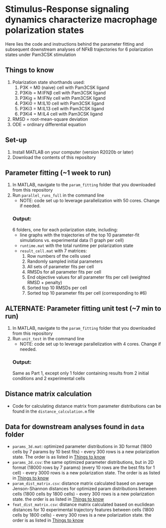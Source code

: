 # Stimulus-Response signaling dynamics characterize macrophage polarization states
Here lies the code and instructions behind the parameter fitting and subsequent downstream analyses of NFkB trajectories for 6 polarization states under Pam3CSK stimulation
## Things to know
1. Polarization state shorthands used:
     1. P3K = M0 (naive) cell with Pam3CSK ligand
     2. P3Kib = M:IFNβ cell with Pam3CSK ligand
     3. P3Kig = M:IFNγ cell with Pam3CSK ligand
     4. P3Ki0 = M:IL10 cell with Pam3CSK ligand
     5. P3Ki3 = M:IL13 cell with Pam3CSK ligand
     6. P3Ki4 = M:IL4 cell with Pam3CSK ligand
2. RMSD = root-mean-square deviation
3. ODE = ordinary differential equation
## Set-up
1. Install MATLAB on your computer (version R2020b or later)
2. Download the contents of this repository

## Parameter fitting (~1 week to run)
1. In MATLAB, navigate to the `param_fitting` folder that you downloaded from this repository
2. Run `parallel_runs_full` in the command line
     - NOTE: code set up to leverage parallelization with 50 cores. Change if needed.
   ### Output:
   6 folders, one for each polarization state, including:
      - line graphs with the trajectories of the top 10 parameter-fit simulations vs. experimental data (1 graph per cell)
      - `runtime.mat` with the total runtime per polarization state
      - `result_cell.mat` with 7 matrices:
        1. Row numbers of the cells used
        2. Randomly sampled initial parameters
        3. All sets of parameter fits per cell
        4. RMSDs for all parameter fits per cell
        5. End objective values for all parameter fits per cell (weighted RMSD + penalty)
        6. Sorted top 10 RMSDs per cell
        7. Sorted top 10 parameter fits per cell (corresponding to #6)
## ALTERNATE: Parameter fitting unit test (~7 min to run)
1. In MATLAB, navigate to the `param_fitting` folder that you downloaded from this repository
2. Run `unit_test` in the command line
     - NOTE: code set up to leverage parallelization with 4 cores. Change if needed.
   ### Output:
   Same as Part 1, except only 1 folder containing results from 2 initial conditions and 2 experimental cells

## Distance matrix calculation
- Code for calculating distance matrix from parameter distributions can be found in the `distance_calculation.m` file

## Data for downstream analyses found in `data` folder
- `params_3d.mat`: optimized parameter distributions in 3D format (1800 cells by 7 params by 10 best fits)
       - every 300 rows is a new polarization state. The order is as listed in [Things to know](#Things-to-know)
- `params_2d.csv`: the same optimized parameter distributions, but in 2D format (18000 rows by 7 params) (every 10 rows are the best fits for 1 cell)
       - every 3000 rows is a new polarization state. The order is as listed in [Things to know](#Things-to-know)
- `param_dist_matrix.csv`: distance matrix calculated based on average Jenson-Shannon distances for optimized param distributions between cells (1800 cells by 1800 cells)
       - every 300 rows is a new polarization state. the order is as listed in [Things to know](#Things-to-know)
- `feat_dist_matrix.csv`: distance matrix calculated based on euclidean distances for 10 experimental trajectory features between cells  (1800 cells by 1800 cells)
       - every 300 rows is a new polarization state. the order is as listed in [Things to know](#Things-to-know)

